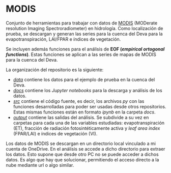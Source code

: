 # MODIS
Conjunto de herramientas para trabajar con datos de [MODIS](https://modis.gsfc.nasa.gov/) (MODerate resolution Imaging Spectroradiometer) en hidrología. Como localización de prueba, se descargan y generan las series para la cuenca del Deva para la evapotranspiración, LAI/FPAR e índices de vegetación.

Se incluyen además funciones para el análisis de __EOF (_empirical ortogonal functions_)__. Estas funciones se aplican a las series de mapas de MODIS para la cuenca del Deva.

La organización del repositorio es la siguiente:
* [_data_](https://github.com/casadoj/MODIS/tree/master/data) contiene los datos para el ejemplo de prueba en la cuenca del Deva.
* [_docs_](https://github.com/casadoj/MODIS/tree/master/docs) contiene los _Jupyter notebooks_ para la descarga y análisis de los datos.
* [_src_](https://github.com/casadoj/MODIS/tree/master/src) contiene el código fuente, es decir, los archivos _py_ con las funciones desarrolladas para poder ser usadas desde otros repositorios. Estas mismas funciones están en formato _ipynb_ en la carpeta _docs_.
* [_output_](https://github.com/casadoj/MODIS/tree/master/output) contiene las salidas del análisis. Se subdivide a su vez en carpetas para cada una de las variables estudiadas: evapotranspiración (ET), fracción de radiación fotosintéticamente activa y _leaf area index_ (FPAR/LAI) e índices de vegetación (VI).

Los datos de MODIS se descargan en un directorio local vinculado a mi cuenta de OneDrive. En el análisis se accede a dicho directorio para extraer los datos. Esto supone que desde otro PC no se puede acceder a dichos datos. Es algo que hay que solucionar, permitiendo el acceso directo a la nube mediante url o algo similar.
